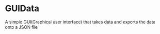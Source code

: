 # GUIData

A simple GUI(Graphical user interface) that takes data and exports the data onto a JSON file
